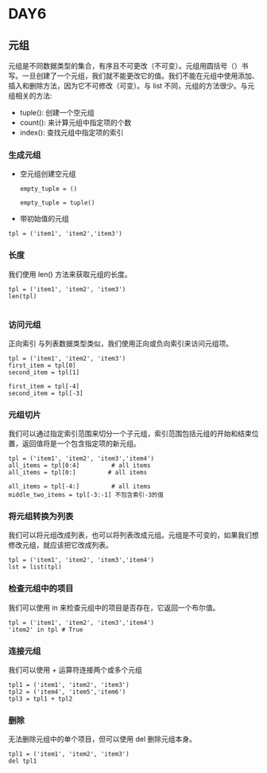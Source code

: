 # DAY6

## 元组

元组是不同数据类型的集合，有序且不可更改（不可变）。元组用圆括号（）书写。一旦创建了一个元组，我们就不能更改它的值。我们不能在元组中使用添加、插入和删除方法，因为它不可修改（可变）。与 list 不同，元组的方法很少。与元组相关的方法:

* tuple(): 创建一个空元组
* count(): 来计算元组中指定项的个数
* index(): 查找元组中指定项的索引

### 生成元组

- 空元组创建空元组
  ```
  empty_tuple = ()

  empty_tuple = tuple()
  ```

- 带初始值的元组

```
tpl = ('item1', 'item2','item3')
```

### 长度

我们使用 len() 方法来获取元组的长度。

```
tpl = ('item1', 'item2', 'item3')
len(tpl)


```

### 访问元组

正向索引 与列表数据类型类似，我们使用正向或负向索引来访问元组项。

```
tpl = ('item1', 'item2', 'item3')
first_item = tpl[0]
second_item = tpl[1]

first_item = tpl[-4]
second_item = tpl[-3]
```

### 元组切片

我们可以通过指定索引范围来切分一个子元组，索引范围包括元组的开始和结束位置，返回值将是一个包含指定项的新元组。

```
tpl = ('item1', 'item2', 'item3','item4')
all_items = tpl[0:4]         # all items
all_items = tpl[0:]         # all items

all_items = tpl[-4:]         # all items
middle_two_items = tpl[-3:-1] 不包含索引-3的值
```

### 将元组转换为列表

我们可以将元组改成列表，也可以将列表改成元组。元组是不可变的，如果我们想修改元组，就应该把它改成列表。

```
tpl = ('item1', 'item2', 'item3','item4')
lst = list(tpl)
```

### 检查元组中的项目

我们可以使用 in 来检查元组中的项目是否存在，它返回一个布尔值。

```
tpl = ('item1', 'item2', 'item3','item4')
'item2' in tpl # True
```

### 连接元组

我们可以使用 + 运算符连接两个或多个元组

```
tpl1 = ('item1', 'item2', 'item3')
tpl2 = ('item4', 'item5','item6')
tpl3 = tpl1 + tpl2
```

### 删除

无法删除元组中的单个项目，但可以使用 del 删除元组本身。

```
tpl1 = ('item1', 'item2', 'item3')
del tpl1
```
